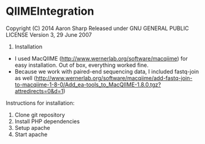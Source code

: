 QIIMEIntegration
================
Copyright (C) 2014 Aaron Sharp
Released under GNU GENERAL PUBLIC LICENSE Version 3, 29 June 2007

1. Installation
 * I used MacQIIME (http://www.wernerlab.org/software/macqiime) for easy installation. Out of box, everything worked fine. 
 * Because we work with paired-end sequencing data, I included fastq-join as well (http://www.wernerlab.org/software/macqiime/add-fastq-join-to-macqiime-1-8-0/Add_ea-tools_to_MacQIIME-1.8.0.tgz?attredirects=0&d=1)

Instructions for installation:

1) Clone git repository
2) Install PHP dependencies
3) Setup apache
4) Start apache
